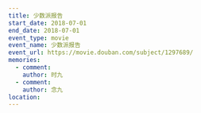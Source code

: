 ```yaml
---
title: 少数派报告
start_date: 2018-07-01
end_date: 2018-07-01
event_type: movie
event_name: 少数派报告
event_url: https://movie.douban.com/subject/1297689/
memories:
  - comment: 
    author: 时九
  - comment: 
    author: 念九  
location: 
---
```

